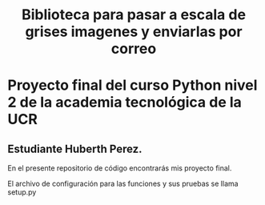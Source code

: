 <h1 align="center"> Biblioteca para pasar a escala de grises imagenes y enviarlas por correo </h1>
<h1>Proyecto final del curso Python nivel 2 de la academia tecnológica de la UCR</h1>

## Estudiante Huberth Perez. 
 En el presente repositorio de código encontrarás mis proyecto final.

El archivo de configuración para las funciones y sus pruebas se llama setup.py